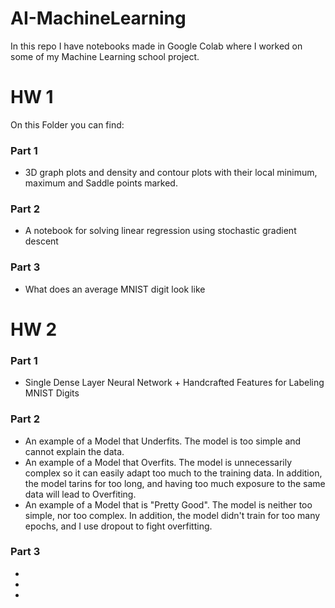 # AI-MachineLearning
In this repo I have notebooks made in Google Colab where I worked on some of my Machine Learning school project.

# HW 1
On this Folder you can find:
### Part 1
* 3D graph plots and density and contour plots with their local minimum, maximum and Saddle points marked.
### Part 2
* A notebook for solving linear regression using stochastic gradient descent 
### Part 3
* What does an average MNIST digit look like

# HW 2
### Part 1
* Single Dense Layer Neural Network + Handcrafted Features for Labeling MNIST Digits
### Part 2
* An example of a Model that Underfits. The model is too simple and cannot explain the data.
* An example of a Model that Overfits. The model is unnecessarily complex so it can easily adapt too much to the training data. In addition, the model tarins for too long, and having too much exposure to the same data will lead to Overfiting.
* An example of a Model that is "Pretty Good". The model is neither too simple, nor too complex. In addition, the model didn't train for too many epochs, and I use dropout to fight overfitting.
### Part 3
*
*
*
